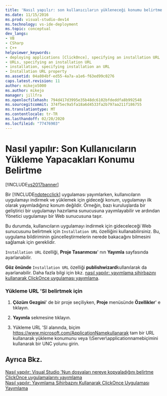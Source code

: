 ```yaml
---
title: 'Nasıl yapılır: son kullanıcıların yükleneceği konumu belirtme | Microsoft Docs'
ms.date: 11/15/2016
ms.prod: visual-studio-dev14
ms.technology: vs-ide-deployment
ms.topic: conceptual
dev_langs:
- VB
- CSharp
- C++
helpviewer_keywords:
- deploying applications [ClickOnce], specifying an installation URL
- URLs, specifying an installation URL
- installation, specifying installation an URL
- Installation URL property
ms.assetid: 04a804bf-ed55-4a7a-a1e6-f63ed99c0276
caps.latest.revision: 11
author: mikejo5000
ms.author: mikejo
manager: jillfra
ms.openlocfilehash: 794d417d3995e35b48dc6102bfdeddfa8b992548
ms.sourcegitcommit: 374f5ec9a5fa18a6d4533fa2b797aa211f186755
ms.translationtype: MT
ms.contentlocale: tr-TR
ms.lasthandoff: 02/20/2020
ms.locfileid: "77476903"
---
```

# <a name="how-to-specify-the-location-where-end-users-will-install-from"></a>Nasıl yapılır: Son Kullanıcıların Yükleme Yapacakları Konumu Belirtme
[!INCLUDE[vs2017banner](../includes/vs2017banner.md)]

Bir [!INCLUDE[ndptecclick](../includes/ndptecclick-md.md)] uygulaması yayımlarken, kullanıcıların uygulamayı indirmek ve yüklemek için gideceği konum, uygulamayı ilk olarak yayımladığınız konum değildir. Örneğin, bazı kuruluşlarda bir geliştirici bir uygulamayı hazırlama sunucusuna yayımlayabilir ve ardından Yönetici uygulamayı bir Web sunucusuna taşır.  
  
 Bu durumda, kullanıcıların uygulamayı indirmek için gideceleceği Web sunucusunu belirtmek için `Installation URL` özelliğini kullanabilirsiniz. Bu, uygulama bildiriminin güncelleştirmelerin nerede bakacağını bilmesini sağlamak için gereklidir.  
  
 `Installation URL` özelliği, **Proje Tasarımcısı**' nın **Yayımla** sayfasında ayarlanabilir.  
  
 **Göz önünde** `Installation URL` özelliği **publishwizard**kullanılarak da ayarlanabilir. Daha fazla bilgi için bkz. [nasıl yapılır: yayımlama sihirbazını kullanarak ClickOnce uygulaması yayımlama](../deployment/how-to-publish-a-clickonce-application-using-the-publish-wizard.md).  
  
### <a name="to-specify-an-installation-url"></a>Yükleme URL 'SI belirtmek için  
  
1. **Çözüm Gezgini**' de bir proje seçiliyken, **Proje** menüsünde **Özellikler**' e tıklayın.  
  
2. **Yayımla** sekmesine tıklayın.  
  
3. Yükleme URL 'SI alanında, biçim https://www.microsoft.com/ApplicationNamekullanarak tam bir URL kullanarak yükleme konumunu veya \\\Server\applicationnamebiçimini kullanarak bir UNC yolunu girin.  
  
## <a name="see-also"></a>Ayrıca Bkz.  
 [Nasıl yapılır: Visual Studio 'Nun dosyaları nereye kopyaladığını belirtme](../deployment/how-to-specify-where-visual-studio-copies-the-files.md)   
 [ClickOnce uygulamalarını yayımlama](../deployment/publishing-clickonce-applications.md)   
 [Nasıl yapılır: Yayımlama Sihirbazını Kullanarak ClickOnce Uygulaması Yayımlama](../deployment/how-to-publish-a-clickonce-application-using-the-publish-wizard.md)
